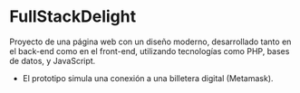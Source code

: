# FullStackDelight
Proyecto de una página web con un diseño moderno, desarrollado tanto en el back-end como en el front-end, utilizando tecnologías como PHP, bases de datos, y JavaScript. 
- El prototipo simula una conexión a una billetera digital (Metamask).
